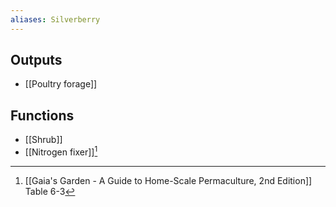 ```yaml
---
aliases: Silverberry
---
```

## Outputs
- [[Poultry forage]]
## Functions
- [[Shrub]]
- [[Nitrogen fixer]][^1]

[^1]: [[Gaia's Garden - A Guide to Home-Scale Permaculture, 2nd Edition]] Table 6-3